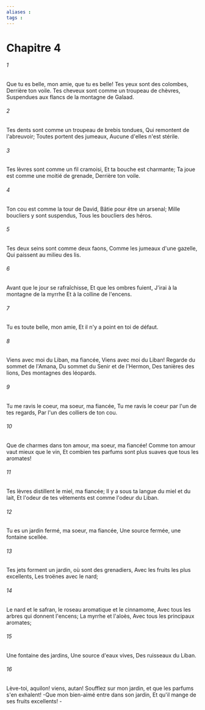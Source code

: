 ```yaml
---
aliases : 
tags : 
---
```


# Chapitre 4

###### 1
Que tu es belle, mon amie, que tu es belle! Tes yeux sont des colombes, Derrière ton voile. Tes cheveux sont comme un troupeau de chèvres, Suspendues aux flancs de la montagne de Galaad.
###### 2
Tes dents sont comme un troupeau de brebis tondues, Qui remontent de l'abreuvoir; Toutes portent des jumeaux, Aucune d'elles n'est stérile.
###### 3
Tes lèvres sont comme un fil cramoisi, Et ta bouche est charmante; Ta joue est comme une moitié de grenade, Derrière ton voile.
###### 4
Ton cou est comme la tour de David, Bâtie pour être un arsenal; Mille boucliers y sont suspendus, Tous les boucliers des héros.
###### 5
Tes deux seins sont comme deux faons, Comme les jumeaux d'une gazelle, Qui paissent au milieu des lis.
###### 6
Avant que le jour se rafraîchisse, Et que les ombres fuient, J'irai à la montagne de la myrrhe Et à la colline de l'encens.
###### 7
Tu es toute belle, mon amie, Et il n'y a point en toi de défaut.
###### 8
Viens avec moi du Liban, ma fiancée, Viens avec moi du Liban! Regarde du sommet de l'Amana, Du sommet du Senir et de l'Hermon, Des tanières des lions, Des montagnes des léopards.
###### 9
Tu me ravis le coeur, ma soeur, ma fiancée, Tu me ravis le coeur par l'un de tes regards, Par l'un des colliers de ton cou.
###### 10
Que de charmes dans ton amour, ma soeur, ma fiancée! Comme ton amour vaut mieux que le vin, Et combien tes parfums sont plus suaves que tous les aromates!
###### 11
Tes lèvres distillent le miel, ma fiancée; Il y a sous ta langue du miel et du lait, Et l'odeur de tes vêtements est comme l'odeur du Liban.
###### 12
Tu es un jardin fermé, ma soeur, ma fiancée, Une source fermée, une fontaine scellée.
###### 13
Tes jets forment un jardin, où sont des grenadiers, Avec les fruits les plus excellents, Les troënes avec le nard;
###### 14
Le nard et le safran, le roseau aromatique et le cinnamome, Avec tous les arbres qui donnent l'encens; La myrrhe et l'aloès, Avec tous les principaux aromates;
###### 15
Une fontaine des jardins, Une source d'eaux vives, Des ruisseaux du Liban.
###### 16
Lève-toi, aquilon! viens, autan! Soufflez sur mon jardin, et que les parfums s'en exhalent! -Que mon bien-aimé entre dans son jardin, Et qu'il mange de ses fruits excellents! -
